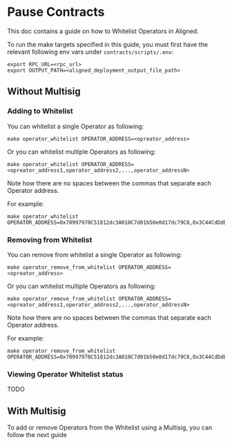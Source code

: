 # Pause Contracts
This doc contains a guide on how to Whitelist Operators in Aligned.

To run the make targets specified in this guide, you must first have the relevant following env vars under `contracts/scripts/.env`:
```
export RPC_URL=<rpc_url>
export OUTPUT_PATH=<aligned_deployment_output_file_path>
```

## Without Multisig

### Adding to Whitelist

You can whitelist a single Operator as following:
```
make operator_whitelist OPERATOR_ADDRESS=<opreator_address>
```

Or you can whitelist multiple Operators as following:
```
make operator_whitelist OPERATOR_ADDRESS=<opreator_address1,operator_address2,...,operator_addressN>
```

Note how there are no spaces between the commas that separate each Operator address.

For example:
```
make operator_whitelist OPERATOR_ADDRESS=0x70997970C51812dc3A010C7d01b50e0d17dc79C8,0x3C44CdDdB6a900fa2b585dd299e03d12FA4293BC,0x90F79bf6EB2c4f870365E785982E1f101E93b906
```

### Removing from Whitelist

You can remove from whitelist a single Operator as following:
```
make operator_remove_from_whitelist OPERATOR_ADDRESS=<opreator_address>
```

Or you can whitelist multiple Operators as following:
```
make operator_remove_from_whitelist OPERATOR_ADDRESS=<opreator_address1,operator_address2,...,operator_addressN>
```

Note how there are no spaces between the commas that separate each Operator address.

For example:
```
make operator_remove_from_whitelist OPERATOR_ADDRESS=0x70997970C51812dc3A010C7d01b50e0d17dc79C8,0x3C44CdDdB6a900fa2b585dd299e03d12FA4293BC,0x90F79bf6EB2c4f870365E785982E1f101E93b906
```

### Viewing Operator Whitelist status 

TODO

## With Multisig

To add or remove Operators from the Whitelist using a Multisig, you can follow the next guide
